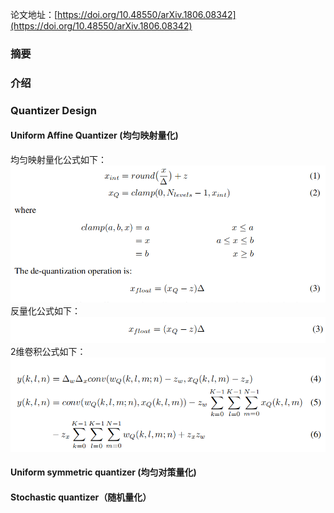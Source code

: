 论文地址：[https://doi.org/10.48550/arXiv.1806.08342](https://doi.org/10.48550/arXiv.1806.08342)  

### 摘要
### 介绍
### Quantizer Design
#### Uniform Affine Quantizer (均匀映射量化)  
均匀映射量化公式如下：
<img src="./1.png">  
反量化公式如下：
<img src="./2.png">  
2维卷积公式如下：
<img src="./3.png">  

#### Uniform symmetric quantizer (均匀对策量化)
#### Stochastic quantizer（随机量化）
